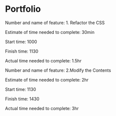 # Portfolio
Number and name of feature: 1. Refactor the CSS

Estimate of time needed to complete: 30min

Start time: 1000

Finish time: 1130

Actual time needed to complete: 1.5hr 

Number and name of feature: 2.Modify the Contents 

Estimate of time needed to complete: 2hr

Start time: 1130

Finish time: 1430

Actual time needed to complete: 3hr